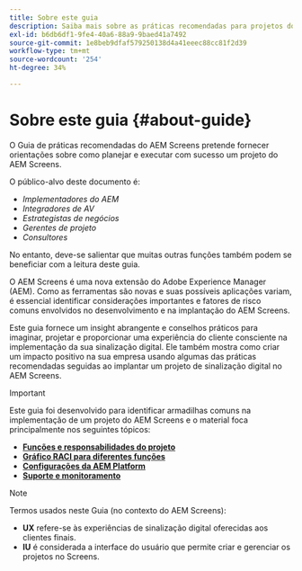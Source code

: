 ```yaml
---
title: Sobre este guia
description: Saiba mais sobre as práticas recomendadas para projetos do AEM Screens para planejar e executar projetos, desde o resumo estratégico e de design até a implantação e após o suporte.
exl-id: b6db6df1-9fe4-40a6-88a9-9baed41a7492
source-git-commit: 1e8beb9dfaf579250138d4a41eeec88cc81f2d39
workflow-type: tm+mt
source-wordcount: '254'
ht-degree: 34%

---
```


# Sobre este guia {#about-guide}

O Guia de práticas recomendadas do AEM Screens pretende fornecer orientações sobre como planejar e executar com sucesso um projeto do AEM Screens.

O público-alvo deste documento é:

* *Implementadores do AEM*
* *Integradores de AV*
* *Estrategistas de negócios*
* *Gerentes de projeto*
* *Consultores*

No entanto, deve-se salientar que muitas outras funções também podem se beneficiar com a leitura deste guia.

O AEM Screens é uma nova extensão do Adobe Experience Manager (AEM). Como as ferramentas são novas e suas possíveis aplicações variam, é essencial identificar considerações importantes e fatores de risco comuns envolvidos no desenvolvimento e na implantação do AEM Screens.

Este guia fornece um insight abrangente e conselhos práticos para imaginar, projetar e proporcionar uma experiência do cliente consciente na implementação da sua sinalização digital. Ele também mostra como criar um impacto positivo na sua empresa usando algumas das práticas recomendadas seguidas ao implantar um projeto de sinalização digital no AEM Screens.

>[!IMPORTANT]
>
> Este guia foi desenvolvido para identificar armadilhas comuns na implementação de um projeto do AEM Screens e o material foca principalmente nos seguintes tópicos:
>
> * **[Funções e responsabilidades do projeto](roles-responsibilities.md)**
> * **[Gráfico RACI para diferentes funções](roles-responsibilities.md#raci-chart)**
> * **[Configurações da AEM Platform](aem-platform-configurations.md)**
> * **[Suporte e monitoramento](support-monitoring.md)**

>[!NOTE]
>
> Termos usados neste Guia (no contexto do AEM Screens):
>
> * **UX** refere-se às experiências de sinalização digital oferecidas aos clientes finais.
> * **IU** é considerada a interface do usuário que permite criar e gerenciar os projetos no Screens.
